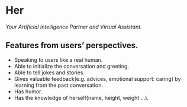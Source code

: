 # Her
_Your Artificial Intelligence Partner and Virtual Assistant._

## Features from users’ perspectives.
  - Speaking to users like a real human.
  - Able to initialize the conversation and greeting.
  - Able to tell jokes and stories.
  - Gives valuable feedback(e.g. advices, emotional support: caring)  by learning from the past conversation.
  - Has humor.
  - Has the knowledge of herself(name, height, weight …).
